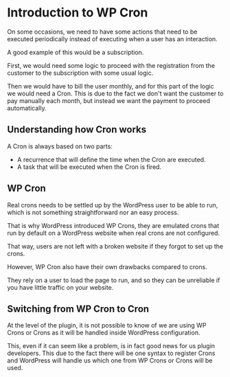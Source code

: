 # Introduction to WP Cron

On some occasions, we need to have some actions that need to be executed periodically instead of executing when a user has an interaction.

A good example of this would be a subscription.

First, we would need some logic to proceed with the registration from the customer to the subscription with some usual logic.

Then we would have to bill the user monthly, and for this part of the logic we would need a Cron. This is due to the fact we don't want the customer to pay manually each month, but instead we want the payment to proceed automatically.

## Understanding how Cron works

A Cron is always based on two parts:
- A recurrence that will define the time when the Cron are executed.
- A task that will be executed when the Cron is fired.

## WP Cron 

Real crons needs to be settled up by the WordPress user to be able to run, which is not something straightforward nor an easy process.

That is why WordPress introduced WP Crons, they are emulated crons that run by default on a WordPress website when real crons are not configured.

That way, users are not left with a broken website if they forgot to set up the crons.

However, WP Cron also have their own drawbacks compared to crons.

They rely on a user to load the page to run, and so they can be unreliable if you have little traffic on your website.

## Switching from WP Cron to Cron

At the level of the plugin, it is not possible to know of we are using WP Crons or Crons as it will be handled inside WordPress configuration.

This, even if it can seem like a problem, is in fact good news for us plugin developers.
This due to the fact there will be one syntax to register Crons and WordPress will handle us which one from WP Crons or Crons will be used.